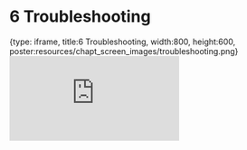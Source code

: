 # 6 Troubleshooting
 
{type: iframe, title:6 Troubleshooting, width:800, height:600, poster:resources/chapt_screen_images/troubleshooting.png}
![](https://hutchdatascience.org/Overleaf_and_LaTeX_for_Scientific_Articles/troubleshooting.html)
 

 
